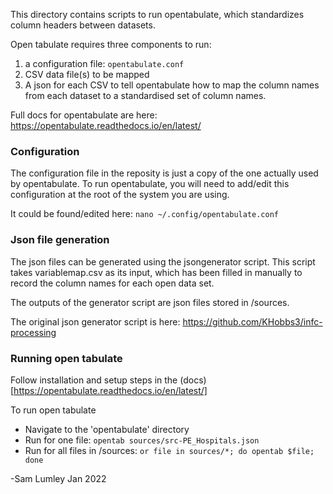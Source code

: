 This directory contains scripts to run opentabulate, which standardizes column headers between datasets. 

Open tabulate requires three components to run:
1. a configuration file: `opentabulate.conf`
2. CSV data file(s) to be mapped 
3. A json for each CSV to tell opentabulate how to map the column names from each dataset to a standardised set of column names.

Full docs for opentabulate are here: https://opentabulate.readthedocs.io/en/latest/

### Configuration

The configuration file in the reposity is just a copy of the one actually used by opentabulate. To run opentabulate, you will need to add/edit this configuration at the root of the system you are using. 

It could be found/edited here: `nano ~/.config/opentabulate.conf`

### Json file generation

The json files can be generated using the jsongenerator script. This script takes variablemap.csv as its input, which has been filled in manually to record the column names for each open data set.

The outputs of the generator script are json files stored in /sources.

The original json generator script is here: https://github.com/KHobbs3/infc-processing

### Running open tabulate

Follow installation and setup steps in the (docs)[https://opentabulate.readthedocs.io/en/latest/]

To run open tabulate
- Navigate to the 'opentabulate' directory
- Run for one file: `opentab sources/src-PE_Hospitals.json`
- Run for all files in /sources: `or file in sources/*; do opentab $file; done`

-Sam Lumley
Jan 2022


